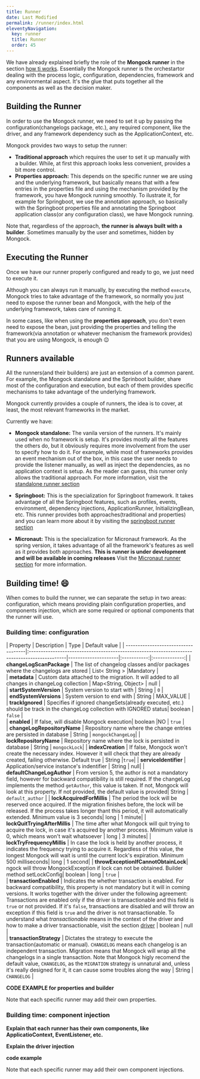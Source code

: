 ```yaml
---
title: Runner
date: Last Modified 
permalink: /runner/index.html
eleventyNavigation:
  key: runner 
  title: Runner
  order: 45
---
```


We have already explained briefly the role of the **Mongock runner** in the section [how ti works](/how-it-works/). Essentially the Mongock runner is the orchestartor dealing with the process logic, configuration, dependencies, framework and any environmental aspect. It's the glue that puts together all the components as well as the decision maker.


## Building the Runner
In order to use the Mongock runner, we need to set it up by passing the configuration(changelogs package, etc.), any required component, like the driver, and any framework dependency such as the ApplicationContext, etc.

Mongock provides two ways to setup the runner:
- **Traditional approach** which requires the user to set it up manually with a builder. While, at first this approach looks less convenient, provides a bit more control.
- **Properties approach:** This depends on the specific runner we are using and the underlying framework, but basically means that with a few entries in the properties file and using the mechanism provided by the framework, you have Mongock running smoothly. To ilustrate it, for example for Springboot, we use the annotation approach, so basically with the Springboot properties file and annotating the Springboot application class(or any configuration class), we have Mongock running.

<p class="tipAlt">Note that, regardless of the approach, <b>the runner is always built with a builder</b>. Sometimes manually by the user and sometimes, hidden by Mongock.</p>



## Executing the Runner
Once we have our runner properly configured and ready to go, we just need to execute it.
 
Although you can always run it manually, by executing the method `execute`, Mongock tries to take advantage of the framework, so normally you just need to expose the runner bean and Mongock, with the help of the underlying framework, takes care of running it. 
 
In some cases, like when using the  **properties approach**, you don't even need to expose the bean, just providing the properties and telling the framework(via annotation or whatever mechanism the framework provides) that you are using Mongock, is enough :wink:

## Runners available
All the runners(and their builders) are just an extension of a common parent. For example, the Mongock standalone and the Sprinboot builder, share most of the configuration and execution, but each of them provides specific mechanisms to take advantage of the underlying framework.

Mongock currently provides a couple of runners, the idea is to cover, at least, the most relevant frameworks in the market.

Currently we have:
- **Mongock standalone:** The vanila version of the runners. It's mainly used when no framework is setup. It's provides mostly all the features the others do, but it obviously requires more involvement from the user to specify how to do it. For example, while most of frameworks provides an event mechanism out of the box, in this case the user needs to provide the listener manually, as well as inject the dependencies, as no application context is setup. As the reader can guess, this runner only allows the traditional approach.
For more information, visit the [standalone runner section](/runner/standalone/)

- **Springboot:** This is the specialization for Springboot framework. It takes advantage of all the Springboot features, such as profiles, events, environment, dependency injections, ApplicationRunner, InitializingBean, etc. This runner provides both approaches(traditional and properties) and you can learn more about it by visiting the [springboot runner section](/runner/springboot/)


- **Micronaut:** This is the specialization for Micronaut framework. As the spring version, it takes advantage of all the framework's features as well as it provides both approaches. **This is runner is under development and will be available in coming releases**
 Visit the [Micronaut runner section](/runner/micronaut/) for more information.


## Building time! :smile:

When comes to build the runner, we can separate the setup in two areas: configuration, which means providing plain configuration properties, and components injection, which are some required or optional components that the runner will use.

### Building time: configuration

| Property                            | Description                                                                                  | Type                | Default value |
| ------------------------------------|:---------------------------------------------------------------------------------------------|---------------------|:-----------:|:-------------:|
| **changeLogScanPackage**            | The list of changelog classes and/or packages where the changelogs are stored                | List< String >      |Mandatory |  
| **metadata**                        | Custom data attached to the migration. It will added to all changes in changeLog collection  | Map<String, Object> | null |  
| **startSystemVersion**              | System version to start with                                                                 | String              | `0` |  
| **endSystemVersions**               | System version to end with                                                                   | String              | MAX_VALUE |  
| **trackIgnored**                    | Specifies if ignored changeSets(already executed, etc.) should be track in the changeLog collection with IGNORED status| boolean | `false` |  
| **enabled**                         | If false, will disable Mongock execution| boolean |NO          | `true` |  
| **changeLogRepositoryName**         | Repository name where the change entries are persisted in database | String | `mongockChangeLog`|
| **lockRepositoryName**              | Repository name where the lock is persisted in database | String | `mongockLock`| 
| **indexCreation**                   | If false, Mongock won't create the necessary index. However it will check that they are already created, failing otherwise. Default true | String |`true`|
| **serviceIdentifier**               | Application/service instance's indentifier | String | null|
| **defaultChangeLogAuthor**          | From version 5, the author is not a mandatory field, however for backward compatibility is still required. If the changeLog implements the method `getAuthor`, this value is taken. If not, Mongock will look at this property. If not provided, the default value is provided| String | `default_author` |
| **lockAcquiredForMillis**           | The period the lock will be reserved once acquired. If the migration finishes before, the lock will be released. If the process takes longer thant this period, it will automatically extended. Minimum value is 3 seconds| long | 1 minute|
| **lockQuitTryingAfterMillis**       | The time after what Mongock will quit trying to acquire the lock, in case it's acquired by another process. Minimum value is 0, which means won't wait whatsoever | long |  3 minutes|
| **lockTryFrequencyMillis**          | In case the lock is held by another process, it indicates the frequency trying to acquire it. Regardless of this value, the longest Mongock will wait is until the current lock's expiration. Minimum 500 milliseconds| long | 1 second|
| **throwExceptionIfCannotObtainLock**| ngock will throw MongockException if lock can not be obtained. Builder method setLockConfig| boolean | long | `true` |  
| **transactionEnabled**              | Indicates the whether transaction is enabled. For backward compatibility, this property is not mandatory but it will in coming versions. It works together with the driver under the following agreement: Transactions are enabled only if the driver is transactionable and this field is `true` or not provided. If it's `false`, transactions are disabled and will throw an exception if this field is `true` and the driver is not transactionable. To understand what _transactionable_ means in the context of the driver and how to make a driver transactionable, visit the section [driver](/driver/)      | boolean | null |  
| **transactionStrategy**             | Dictates the strategy to execute the transaction(automatic or manual). `CHANGELOG` means each changelog is an independent transaction. Migration means that Mongock will wrap all the changelogs in a single transaction. Note that Mongock higly recomend the default value, `CHANGELOG`, as the `MIGRATION` strategy is unnatural and, unless it's really designed for it, it can cause some troubles along the way | String | `CHANGELOG` |  





**CODE EXAMPLE for properties and builder**
 

 <p class="tipAlt">Note that each specific runner may add their own properties.</p>



### Building time: component injection
**Explain that each runner has their own components, like ApplicatioContext, EventListener, etc.**

**Explain the driver injection**

**code example**

<p class="tipAlt">Note that each specific runner may add their own component injections.</p>